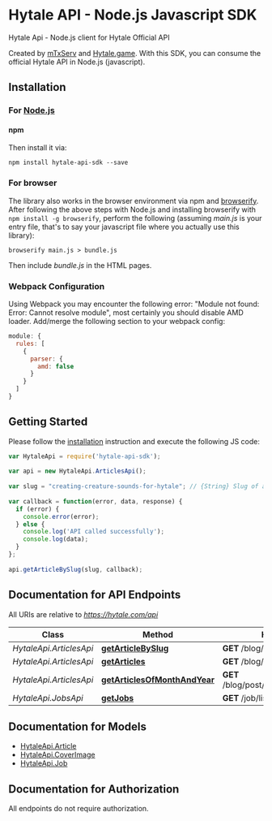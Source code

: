 # Hytale API - Node.js Javascript SDK

Hytale Api - Node.js client for Hytale Official API

Created by [mTxServ](https://mtxserv.com) and [Hytale.game](https://hytale.game).
With this SDK, you can consume the official Hytale API in Node.js (javascript).

## Installation

### For [Node.js](https://nodejs.org/)

#### npm

Then install it via:

```shell
npm install hytale-api-sdk --save
```

### For browser

The library also works in the browser environment via npm and [browserify](http://browserify.org/). After following
the above steps with Node.js and installing browserify with `npm install -g browserify`,
perform the following (assuming *main.js* is your entry file, that's to say your javascript file where you actually 
use this library):

```shell
browserify main.js > bundle.js
```

Then include *bundle.js* in the HTML pages.

### Webpack Configuration

Using Webpack you may encounter the following error: "Module not found: Error:
Cannot resolve module", most certainly you should disable AMD loader. Add/merge
the following section to your webpack config:

```javascript
module: {
  rules: [
    {
      parser: {
        amd: false
      }
    }
  ]
}
```

## Getting Started

Please follow the [installation](#installation) instruction and execute the following JS code:

```javascript
var HytaleApi = require('hytale-api-sdk');
 
var api = new HytaleApi.ArticlesApi();
 
var slug = "creating-creature-sounds-for-hytale"; // {String} Slug of article
 
var callback = function(error, data, response) {
  if (error) {
    console.error(error);
  } else {
    console.log('API called successfully');
    console.log(data);
  }
};
 
api.getArticleBySlug(slug, callback);
```

## Documentation for API Endpoints

All URIs are relative to *https://hytale.com/api*

Class | Method | HTTP request | Description
------------ | ------------- | ------------- | -------------
*HytaleApi.ArticlesApi* | [**getArticleBySlug**](docs/ArticlesApi.md#getArticleBySlug) | **GET** /blog/post/slug/{slug} | 
*HytaleApi.ArticlesApi* | [**getArticles**](docs/ArticlesApi.md#getArticles) | **GET** /blog/post/published | 
*HytaleApi.ArticlesApi* | [**getArticlesOfMonthAndYear**](docs/ArticlesApi.md#getArticlesOfMonthAndYear) | **GET** /blog/post/archive/{year}/{month}/ | 
*HytaleApi.JobsApi* | [**getJobs**](docs/JobsApi.md#getJobs) | **GET** /job/listing | 


## Documentation for Models

 - [HytaleApi.Article](docs/Article.md)
 - [HytaleApi.CoverImage](docs/CoverImage.md)
 - [HytaleApi.Job](docs/Job.md)


## Documentation for Authorization

 All endpoints do not require authorization.
